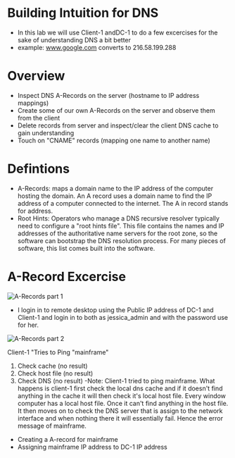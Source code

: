 # Building Intuition for DNS

- In this lab we will use Client-1 andDC-1 to do a few excercises for the sake of understanding DNS a bit better
- example: www.google.com converts to 216.58.199.288

# Overview
- Inspect DNS A-Records on the server (hostname to IP address mappings)
- Create some of our own A-Records on the server and observe them from the client
- Delete records from server and inspect/clear the client DNS cache to gain understanding
- Touch on "CNAME" records (mapping one name to another name)

# Defintions
- A-Records: maps a domain name to the IP address of the computer hosting the domain. An A record uses a domain name to find the IP address of a computer connected to the internet. The A in record stands for address. 
- Root Hints: Operators who manage a DNS recursive resolver typically need to configure a "root hints file". This file contains the names and IP addresses of the authoritative name servers for the root zone, so the software can bootstrap the DNS resolution process. For many pieces of software, this list comes built into the software.

# A-Record Excercise 

![A-Records part 1](https://user-images.githubusercontent.com/58159183/210929360-3768c04f-1bf2-4137-978a-cb7caf5ccfe2.gif)

- I login in to remote desktop using the Public IP address of DC-1 and Client-1 and login in to both as jessica_admin and       with the password use for her. 


![A-Records part 2](https://user-images.githubusercontent.com/58159183/210931278-45ac3181-1fb3-474d-8a14-cfcae9399f6f.gif)


Client-1 "Tries to Ping "mainframe"
1) Check cache (no result)
2) Check host file (no result)
3) Check DNS (no result)
-Note: Client-1 tried to ping mainframe. What happens is client-1 first check the local dns cache and if it doesn't find anything in the cache it will then check it's local host file. Every window computer has a local host file. Once it can't find anything in the host file. It then moves on to check the DNS server that is assign to the network interface and when nothing there it will essentially fail. Hence the error message of mainframe. 




- Creating a A-record for mainframe
- Assigning mainframe IP address to DC-1 IP address
